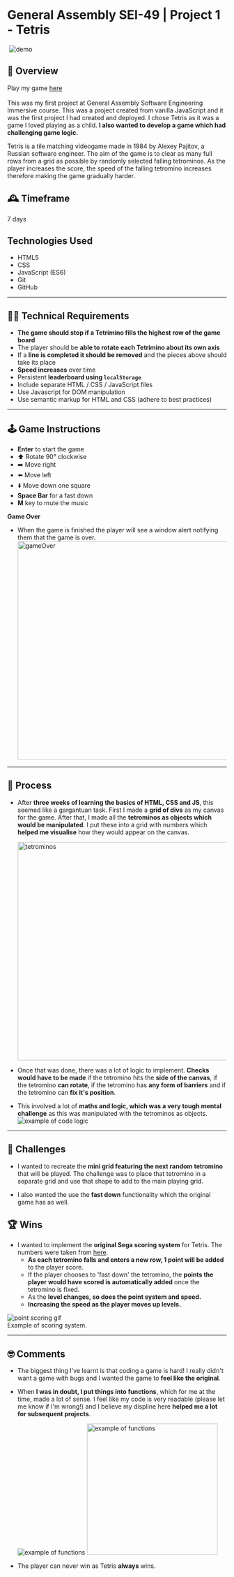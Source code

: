 # General Assembly SEI-49 | Project 1 - Tetris

​
![demo](readmeAssets/tetrisDemo.gif)

## :rocket: Overview

Play my game [here](https://sei-project1-tetris.netlify.app/)
​<br />
​<br />
This was my first project at General Assembly Software Engineering Immersive course. This was a project created from vanilla JavaScript and it was the first project I had created and deployed. I chose Tetris as it was a game I loved playing as a child. **I also wanted to develop a game which had challenging game logic.**

Tetris is a tile matching videogame made in 1984 by Alexey Pajitov, a Russian software engineer. The aim of the game is to clear as many full rows from a grid as possible by randomly selected falling tetrominos. As the player increases the score, the speed of the falling tetromino increases therefore making the game gradually harder.

## :mantelpiece_clock: Timeframe

7 days

## Technologies Used

- HTML5
- CSS
- JavaScript (ES6)
- Git
- GitHub

---

## :technologist: Technical Requirements

- **The game should stop if a Tetrimino fills the highest row of the game board**
- The player should be **able to rotate each Tetrimino about its own axis**
- If a **line is completed it should be removed** and the pieces above should take its place
- **Speed increases** over time
- Persistent **leaderboard using `localStorage`**
- Include separate HTML / CSS / JavaScript files
- Use Javascript for DOM manipulation
- Use semantic markup for HTML and CSS (adhere to best practices)

---

## :joystick: Game Instructions

- **Enter** to start the game
- :arrow_up: Rotate 90° clockwise
- :arrow_right: Move right
- :arrow_left: Move left
- :arrow_down: Move down one square
- **Space Bar** for a fast down
- **M** key to mute the music

**Game Over**

- When the game is finished the player will see a window alert notifying them that the game is over.
  <img src="readmeAssets/gameOver.png" alt="gameOver" width="500" />

---

## :wrench: Process

- After **three weeks of learning the basics of HTML, CSS and JS**, this seemed like a gargantuan task. First I made a **grid of divs** as my canvas for the game. After that, I made all the **tetrominos as objects which would be manipulated**. I put these into a grid with numbers which **helped me visualise** how they would appear on the canvas.

  <img src="https://i.ibb.co/7vtXvxz/Screenshot-2020-10-13-at-15-38-15.png" alt="tetrominos" width="500" />

- Once that was done, there was a lot of logic to implement. **Checks would have to be made** if the tetromino hits the **side of the canvas**, if the tetromino **can rotate**, if the tetromino has **any form of barriers** and if the tetromino can **fix it's position**.

- This involved a lot of **maths and logic, which was a very tough mental challenge** as this was manipulated with the tetrominos as objects.
  <img src="https://i.ibb.co/SdpYYTW/Screenshot-2020-10-13-at-15-33-35.png" alt="example of code logic"/>

---

## :muscle: Challenges

- I wanted to recreate the **mini grid featuring the next random tetromino** that will be played. The challenge was to place that tetromino in a separate grid and use that shape to add to the main playing grid.

- I also wanted the use the **fast down** functionality which the original game has as well.

## :trophy: Wins

- I wanted to implement the **original Sega scoring system** for Tetris. The numbers were taken from [here](https://tetris.wiki/Scoring).
  - **As each tetromino falls and enters a new row, 1 point will be added** to the player score.
  - If the player chooses to 'fast down' the tetromino, the **points the player would have scored is automatically added** once the tetromino is fixed.
  - As the **level changes, so does the point system and speed.**
  - **Increasing the speed as the player moves up levels.**

![point scoring gif](readmeAssets/pointScoringTetris.gif)
<br />
Example of scoring system.

---

## :nerd_face: Comments

- The biggest thing I've learnt is that coding a game is hard! I really didn't want a game with bugs and I wanted the game to **feel like the original**.

- When **I was in doubt, I put things into functions**, which for me at the time, made a lot of sense. I feel like my code is very readable (please let me know if I'm wrong!) and I believe my displine here **helped me a lot for subsequent projects**.

  <img src="https://i.ibb.co/Sfn27vt/Screenshot-2020-10-13-at-15-44-47.png" alt="example of functions"/>
    <img src="https://i.ibb.co/hDBCrck/Screenshot-2020-10-13-at-15-45-02.png" alt="example of functions" width="300px"/>

- The player can never win as Tetris **always** wins.
